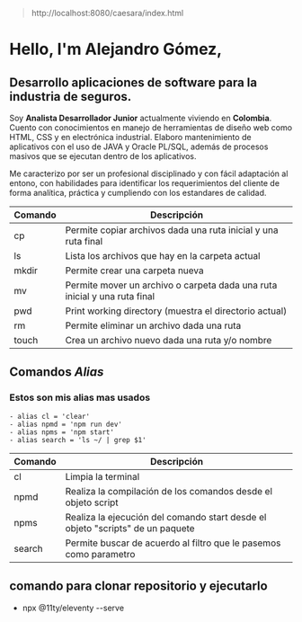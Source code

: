 >http://localhost:8080/caesara/index.html
# Hello, I'm Alejandro Gómez,

## Desarrollo aplicaciones de software para la industria de seguros.
Soy **Analista Desarrollador Junior** actualmente viviendo en **Colombia**. Cuento con conocimientos en manejo de herramientas de diseño web como HTML, CSS y en electrónica industrial. Elaboro mantenimiento de aplicativos con el uso de JAVA y Oracle PL/SQL, además de procesos masivos que se ejecutan dentro de los aplicativos.

Me caracterizo por ser un profesional disciplinado y con fácil adaptación al entono, con habilidades para identificar los requerimientos del cliente de forma analítica, práctica y cumpliendo con los estandares de calidad.

 
| Comando | Descripción                                                              |
| --------| ------------------------------------------------------------------------ |
| cp      | Permite copiar archivos dada una ruta inicial y una ruta final           |
| ls      | Lista los archivos que hay en la carpeta actual                          |
| mkdir   | Permite crear una carpeta nueva                                          |
| mv      | Permite mover un archivo o carpeta dada una ruta inicial y una ruta final|
| pwd     | Print working directory (muestra el directorio actual)                   |
| rm      | Permite eliminar un archivo dada una ruta                                |
| touch   | Crea un archivo nuevo dada una ruta y/o nombre                           |

## Comandos _Alias_
### Estos son mis alias mas usados
```
- alias cl = 'clear'
- alias npmd = 'npm run dev'
- alias npms = 'npm start'
- alias search = 'ls ~/ | grep $1'
```
| Comando| Descripción |
| --------| ----------- |
| cl | Limpia la terminal |
| npmd| Realiza la compilación de los comandos desde el objeto script|
| npms| Realiza la ejecución del comando start desde el objeto "scripts" de un paquete|
| search| Permite buscar de acuerdo al filtro que le pasemos como parametro |

## comando para clonar repositorio y ejecutarlo

* npx @11ty/eleventy --serve
